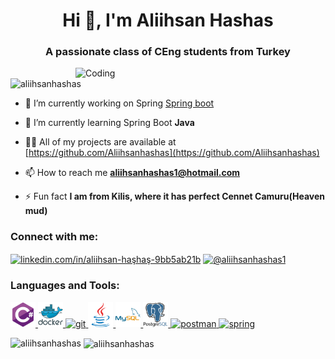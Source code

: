 <h1 align="center">Hi 👋, I'm Aliihsan Hashas</h1>
<h3 align="center">A passionate class of CEng students from Turkey</h3>
<img align="right" alt="Coding" width="400" src="https://user-images.githubusercontent.com/75851313/151668395-5591532b-28da-46a6-9476-7c9694bcb60e.gif">
<p align="left"> <img src="https://komarev.com/ghpvc/?username=aliihsanhashas&label=Profile%20views&color=0e75b6&style=flat" alt="aliihsanhashas" /> </p>

- 🔭 I’m currently working on Spring [Spring boot](https://github.com/Aliihsanhashas/studentApplication)

- 🌱 I’m currently learning Spring Boot **Java**

- 👨‍💻 All of my projects are available at [https://github.com/Aliihsanhashas](https://github.com/Aliihsanhashas)

- 📫 How to reach me **aliihsanhashas1@hotmail.com**

- ⚡ Fun fact **I am from Kilis, where it has perfect Cennet Camuru(Heaven mud)**

<h3 align="left">Connect with me:</h3>
<p align="left">
<a href="https://linkedin.com/in/linkedin.com/in/aliihsan-haşhaş-9bb5ab21b" target="blank"><img align="center" src="https://raw.githubusercontent.com/rahuldkjain/github-profile-readme-generator/master/src/images/icons/Social/linked-in-alt.svg" alt="linkedin.com/in/aliihsan-haşhaş-9bb5ab21b" height="30" width="40" /></a>
<a href="https://medium.com/@aliihsanhashas1" target="blank"><img align="center" src="https://raw.githubusercontent.com/rahuldkjain/github-profile-readme-generator/master/src/images/icons/Social/medium.svg" alt="@aliihsanhashas1" height="30" width="40" /></a>
</p>

<h3 align="left">Languages and Tools:</h3>
<p align="left"> <a href="https://www.w3schools.com/cs/" target="_blank" rel="noreferrer"> <img src="https://raw.githubusercontent.com/devicons/devicon/master/icons/csharp/csharp-original.svg" alt="csharp" width="40" height="40"/> </a> <a href="https://www.docker.com/" target="_blank" rel="noreferrer"> <img src="https://raw.githubusercontent.com/devicons/devicon/master/icons/docker/docker-original-wordmark.svg" alt="docker" width="40" height="40"/> </a> <a href="https://git-scm.com/" target="_blank" rel="noreferrer"> <img src="https://www.vectorlogo.zone/logos/git-scm/git-scm-icon.svg" alt="git" width="40" height="40"/> </a> <a href="https://www.java.com" target="_blank" rel="noreferrer"> <img src="https://raw.githubusercontent.com/devicons/devicon/master/icons/java/java-original.svg" alt="java" width="40" height="40"/> </a> <a href="https://www.mysql.com/" target="_blank" rel="noreferrer"> <img src="https://raw.githubusercontent.com/devicons/devicon/master/icons/mysql/mysql-original-wordmark.svg" alt="mysql" width="40" height="40"/> </a> <a href="https://www.postgresql.org" target="_blank" rel="noreferrer"> <img src="https://raw.githubusercontent.com/devicons/devicon/master/icons/postgresql/postgresql-original-wordmark.svg" alt="postgresql" width="40" height="40"/> </a> <a href="https://postman.com" target="_blank" rel="noreferrer"> <img src="https://www.vectorlogo.zone/logos/getpostman/getpostman-icon.svg" alt="postman" width="40" height="40"/> </a> <a href="https://spring.io/" target="_blank" rel="noreferrer"> <img src="https://www.vectorlogo.zone/logos/springio/springio-icon.svg" alt="spring" width="40" height="40"/> </a> </p>

<p><img align="left" src="https://github-readme-stats.vercel.app/api/top-langs?username=aliihsanhashas&show_icons=true&locale=en&layout=compact" alt="aliihsanhashas" /></p>

<p>&nbsp;<img align="center" src="https://github-readme-stats.vercel.app/api?username=aliihsanhashas&show_icons=true&locale=en" alt="aliihsanhashas" /></p>

